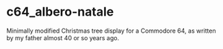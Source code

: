 # c64_albero-natale
Minimally modified Christmas tree display for a Commodore 64, as written by my father almost 40 or so years ago.
